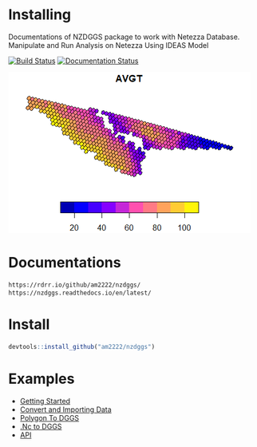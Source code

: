 
# Installing

Documentations of NZDGGS package to work with Netezza Database.
Manipulate and Run Analysis on Netezza Using IDEAS Model


[![Build Status](https://travis-ci.com/am2222/nzdggs.svg?branch=master)](https://travis-ci.com/am2222/nzdggs) [![Documentation Status](https://readthedocs.org/projects/nzdggs/badge/?version=latest)](https://nzdggs.readthedocs.io/en/latest/?badge=latest)



![Output Plot](Examples/Rplot1.png)

# Documentations


```
https://rdrr.io/github/am2222/nzdggs/
https://nzdggs.readthedocs.io/en/latest/
```

# Install

```r
devtools::install_github("am2222/nzdggs")

```

# Examples

 
- [Getting Started](https://am2222.github.io/nzdggs/Examples/GettingStarted/)
- [Convert and Importing Data](https://am2222.github.io/nzdggs/Examples/ImportData/convert_csv_to_dggs/)
- [Polygon To DGGS](https://am2222.github.io/nzdggs/Examples/ImportData/convert_polygon_to_dggs/)
- [.Nc to DGGS](https://am2222.github.io/nzdggs/Examples/ImportData/import_nc_file/)
- [API](https://am2222.github.io/nzdggs/)

